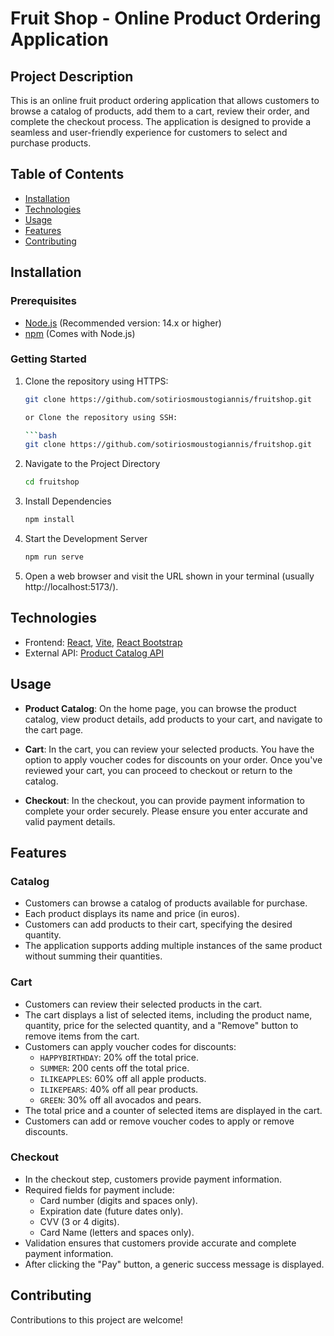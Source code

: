 # Fruit Shop - Online Product Ordering Application

## Project Description

This is an online fruit product ordering application that allows customers to browse a catalog of products, add them to a cart, review their order, and complete the checkout process. 
The application is designed to provide a seamless and user-friendly experience for customers to select and purchase products.

## Table of Contents

- [Installation](#installation)
- [Technologies](#technologies)
- [Usage](#usage)
- [Features](#features)
- [Contributing](#contributing)

## Installation

### Prerequisites

- [Node.js](https://nodejs.org/) (Recommended version: 14.x or higher)
- [npm](https://www.npmjs.com/) (Comes with Node.js)

### Getting Started

1. Clone the repository using HTTPS:

   ```bash
   git clone https://github.com/sotiriosmoustogiannis/fruitshop.git

   or Clone the repository using SSH:

   ```bash
   git clone https://github.com/sotiriosmoustogiannis/fruitshop.git

2. Navigate to the Project Directory

   ```bash
   cd fruitshop

3. Install Dependencies

   ```bash
   npm install

4. Start the Development Server

   ```bash
   npm run serve

5. Open a web browser and visit the URL shown in your terminal 
   (usually http://localhost:5173/).

## Technologies

- Frontend: [React](https://reactjs.org/), [Vite](https://vitejs.dev/guide), [React Bootstrap](https://react-bootstrap.netlify.app/)
- External API: [Product Catalog API](https://demo0336234.mockable.io/products)

## Usage

- **Product Catalog**: On the home page, you can browse the product catalog, view product details, add products to your cart, and navigate to the cart page.

- **Cart**: In the cart, you can review your selected products. You have the option to apply voucher codes for discounts on your order. Once you've reviewed your cart, you can proceed to checkout or return to the catalog.

- **Checkout**: In the checkout, you can provide payment information to complete your order securely. Please ensure you enter accurate and valid payment details.


## Features

### Catalog

- Customers can browse a catalog of products available for purchase.
- Each product displays its name and price (in euros).
- Customers can add products to their cart, specifying the desired quantity.
- The application supports adding multiple instances of the same product without summing their quantities.

### Cart

- Customers can review their selected products in the cart.
- The cart displays a list of selected items, including the product name, quantity, price for the selected quantity, and a "Remove" button to remove items from the cart.
- Customers can apply voucher codes for discounts:
  - `HAPPYBIRTHDAY`: 20% off the total price.
  - `SUMMER`: 200 cents off the total price.
  - `ILIKEAPPLES`: 60% off all apple products.
  - `ILIKEPEARS`: 40% off all pear products.
  - `GREEN`: 30% off all avocados and pears.
- The total price and a counter of selected items are displayed in the cart.
- Customers can add or remove voucher codes to apply or remove discounts.

### Checkout

- In the checkout step, customers provide payment information.
- Required fields for payment include:
  - Card number (digits and spaces only).
  - Expiration date (future dates only).
  - CVV (3 or 4 digits).
  - Card Name (letters and spaces only).
- Validation ensures that customers provide accurate and complete payment information.
- After clicking the "Pay" button, a generic success message is displayed.

## Contributing

Contributions to this project are welcome!
